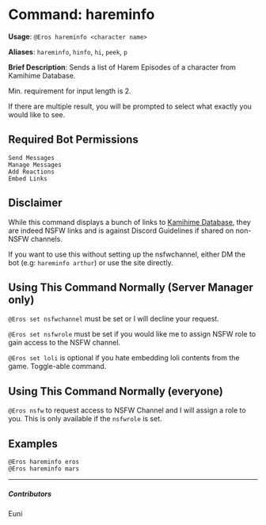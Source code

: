 # Command: hareminfo


**Usage**: `@Eros hareminfo <character name>`

**Aliases**: `hareminfo`, `hinfo`, `hi`, `peek`, `p`

**Brief Description**: Sends a list of Harem Episodes of a character from Kamihime Database.



Min. requirement for input length is 2.

If there are multiple result, you will be prompted to select what exactly you would like to see.

## Required Bot Permissions

```
Send Messages
Manage Messages
Add Reactions
Embed Links
```

## Disclaimer


While this command displays a bunch of links to [Kamihime Database](https://kamihimedb.thegzm.space), they are indeed NSFW links and is against Discord Guidelines if shared on non-NSFW channels.

If you want to use this without setting up the nsfwchannel, either DM the bot (e.g: `hareminfo arthur`) or use the site directly.

## Using This Command Normally (Server Manager only)


`@Eros set nsfwchannel` must be set or I will decline your request.

`@Eros set nsfwrole` must be set if you would like me to assign NSFW role to gain access to the NSFW channel.

`@Eros set loli` is optional if you hate embedding loli contents from the game. Toggle-able command.

## Using This Command Normally (everyone)


`@Eros nsfw` to request access to NSFW Channel and I will assign a role to you. This is only available if the `nsfwrole` is set.

## Examples

```
@Eros hareminfo eros
@Eros hareminfo mars
```


---

##### Contributors


Euni
